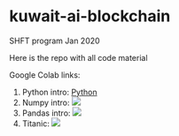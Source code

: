 # kuwait-ai-blockchain
SHFT program Jan 2020

Here is the repo with all code material

Google Colab links:

1. Python intro: <a href='bit.ly/shft-python'>Python</a>
2. Numpy intro: ![](bit.ly/shft-numpy)
3. Pandas intro: ![](bit.ly/shft-pandas)
4. Titanic: ![](bit.ly/shft-ai)
